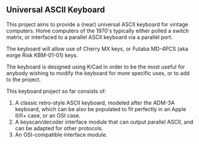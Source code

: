 ## Universal ASCII Keyboard

This project aims to provide a (near) universal ASCII keyboard for vintage computers.  Home computers of the 1970's typically either polled a switch matrix, or interfaced to a parallel ASCII keyboard via a parallel port.

The keyboard will allow use of Cherry MX keys, or Futaba MD-4PCS (aka eorge Risk KBM-01-01) keys.

The keyboard is designed using KiCad in order to be the most useful for anybody wishing to modify the keyboard for more specific uses, or to add to the project.

This keyboard project so far consists of:
1. A classic retro-style ASCII keyboard, modeled after the ADM-3A keyboard, which can be also be populated to fit perfectly in an Apple II/II+ case, or an OSI case.
1. A keyscan/decoder interface module that can output parallel ASCII, and can be adapted for other protocols.
1. An OSI-compatible interface module.
